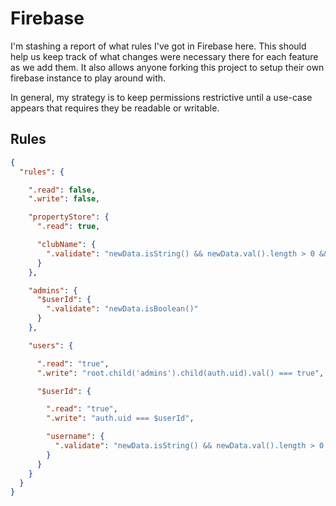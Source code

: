 # Firebase

I'm stashing a report of what rules I've got in Firebase here. This should help us keep track of what changes were necessary there for each feature as we add them. It also allows anyone forking this project to setup their own firebase instance to play around with.

In general, my strategy is to keep permissions restrictive until a use-case appears that requires they be readable or writable.

## Rules

```json
{
  "rules": {

    ".read": false,
    ".write": false,

    "propertyStore": {
      ".read": true,

      "clubName": {
        ".validate": "newData.isString() && newData.val().length > 0 && newData.val().length <= 50"
      }
    },

    "admins": {
      "$userId": {
        ".validate": "newData.isBoolean()"
      }
    },

    "users": {

      ".read": "true",
      ".write": "root.child('admins').child(auth.uid).val() === true",

      "$userId": {

        ".read": "true",
        ".write": "auth.uid === $userId",

        "username": {
          ".validate": "newData.isString() && newData.val().length > 0 && newData.val().length <= 50"
        }
      }
    }
  }
}

```
